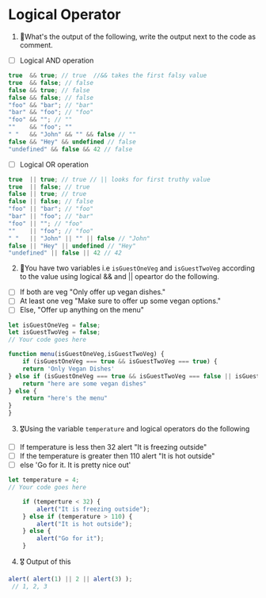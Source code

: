 # Logical Operator

1. 🥇What's the output of the following, write the output next to the code as comment.

* [ ] Logical AND operation

```js
true  && true; // true  //&& takes the first falsy value
true  && false; // false
false && true; // false
false && false; // false
"foo" && "bar"; // "bar"
"bar" && "foo"; // "foo"
"foo" && ""; // ""
""    && "foo"; ""
" "   && "John" && "" && false // ""
false && "Hey" && undefined // false
"undefined" && false && 42 // false
```

* [ ] Logical OR operation
```js
true  || true; // true // || looks for first truthy value
true  || false; // true
false || true; // true
false || false; // false
"foo" || "bar"; // "foo"
"bar" || "foo"; // "bar"
"foo" || ""; // "foo"
""    || "foo"; // "foo"
" "   || "John" || "" || false // "John"
false || "Hey" || undefined // "Hey"
"undefined" || false || 42 // 42
```

2. 🥈You have two variables i.e `isGuestOneVeg` and  `isGuestTwoVeg` according to the value using logical && and || opeartor do the following.


* [ ] If both are veg "Only offer up vegan dishes."
* [ ] At least one veg  "Make sure to offer up some vegan options."
* [ ] Else, "Offer up anything on the menu"
```js
let isGuestOneVeg = false;
let isGuestTwoVeg = false;
// Your code goes here

function menu(isGuestOneVeg,isGuestTwoVeg) {
	if (isGuestOneVeg === true && isGuestTwoVeg === true) {
	return 'Only Vegan Dishes'
} else if (isGuestOneVeg === true && isGuestTwoVeg === false || isGuestOneVeg === false && isGuestTwoVeg === true ) {
	return "here are some vegan dishes"
} else {
	return "here's the menu"
}
}
```

3. 🎖Using the variable `temperature` and logical operators do the following
* [ ] If temperature is less then 32 alert "It is freezing outside"
* [ ] If the temperature is greater then 110 alert "It is hot outside"
* [ ] else 'Go for it. It is pretty nice out'
```js
let temperature = 4;
// Your code goes here

	if (temperture < 32) {
		alert("It is freezing outside");
	} else if (temperature > 110) {
		alert("It is hot outside");
	} else {
		alert("Go for it");
	}
```

4. 🎖 Output of this
```js
alert( alert(1) || 2 || alert(3) );
 // 1, 2, 3

```